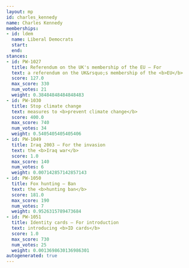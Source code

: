 ```yaml
---
layout: mp
id: charles_kennedy
name: Charles Kennedy
memberships:
- id: ldem
  name: Liberal Democrats
  start: 
  end: 
stances:
- id: PW-1027
  title: Referendum on the UK's membership of the EU — For
  text: a referendum on the UK&rsquo;s membership of the <b>EU</b>
  score: 127.0
  max_score: 330
  num_votes: 21
  weight: 0.38484848484848483
- id: PW-1030
  title: Stop climate change
  text: measures to <b>prevent climate change</b>
  score: 400.0
  max_score: 740
  num_votes: 34
  weight: 0.5405405405405406
- id: PW-1049
  title: Iraq 2003 — For the invasion
  text: the <b>Iraq war</b>
  score: 1.0
  max_score: 140
  num_votes: 6
  weight: 0.007142857142857143
- id: PW-1050
  title: Fox hunting — Ban
  text: the <b>hunting ban</b>
  score: 181.0
  max_score: 190
  num_votes: 7
  weight: 0.9526315789473684
- id: PW-1051
  title: Identity cards — For introduction
  text: introducing <b>ID cards</b>
  score: 1.0
  max_score: 730
  num_votes: 25
  weight: 0.0013698630136986301
autogenerated: true
---
```

